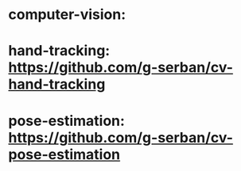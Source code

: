 # computer-vision:

# hand-tracking: https://github.com/g-serban/cv-hand-tracking

# pose-estimation: https://github.com/g-serban/cv-pose-estimation

